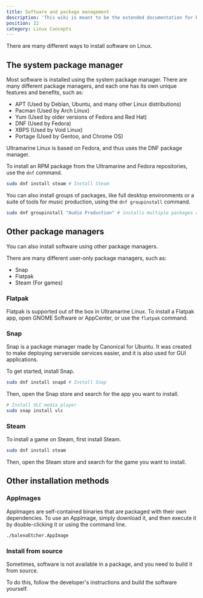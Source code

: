 ```yaml
---
title: Software and package management
description: 'This wiki is meant to be the extended documentation for both end users and developers, so it is separated in those two categories.'
position: 22
category: Linux Concepts
---
```


There are many different ways to install software on Linux.

## The system package manager


Most software is installed using the system package manager. There are many different package managers, and each one has its own unique features and benefits, such as:

- APT (Used by Debian, Ubuntu, and many other Linux distributions)
- Pacman (Used by Arch Linux)
- Yum (Used by older versions of Fedora and Red Hat)
- DNF (Used by Fedora)
- XBPS (Used by Void Linux)
- Portage (Used by Gentoo, and Chrome OS)

Ultramarine Linux is based on Fedora, and thus uses the DNF package manager.

To install an RPM package from the Ultramarine and Fedora repositories, use the `dnf` command.

```bash
sudo dnf install steam # Install Steam
```

You can also install groups of packages, like full desktop environments or a suite of tools for music production, using the `dnf groupinstall` command.

```bash
sudo dnf groupinstall "Audio Production" # installs multiple packages at once, in this case a suite of music/audio production tools
```

## Other package managers

You can also install software using other package managers.

There are many different user-only package managers, such as:

- Snap
- Flatpak
- Steam (For games)

### Flatpak

Flatpak is supported out of the box in Ultramarine Linux. To install a Flatpak app, open GNOME Software or AppCenter, or use the `flatpak` command.


### Snap

Snap is a package manager made by Canonical for Ubuntu. It was created to make deploying serverside services easier, and it is also used for GUI applications.

To get started, install Snap.

```bash
sudo dnf install snapd # Install Snap
```

Then, open the Snap store and search for the app you want to install.

```bash
# Install VLC media player
sudo snap install vlc
```

### Steam

To install a game on Steam, first install Steam.

```bash
sudo dnf install steam
```

Then, open the Steam store and search for the game you want to install.


## Other installation methods

### AppImages

AppImages are self-contained binaries that are packaged with their own dependencies. To use an AppImage, simply download it, and then execute it by double-clicking it or using the command line.

```bash
./balenaEtcher.AppImage
```

### Install from source

Sometimes, software is not available in a package, and you need to build it from source.

To do this, follow the developer's instructions and build the software yourself.
